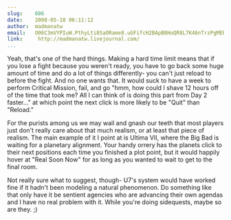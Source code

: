 ```yaml
---
slug:    686
date:    2008-05-18 06:11:12
author:  madmanatw
email:   O06C3mVYPIuW.PthyLti8SaORame8.uGFifcH2BApB8HoQR8L7K46nTrzPgMERLw==
link:     http://madmanatw.livejournal.com/
...
```


Yeah, that's one of the hard things. Making a hard time limit means
that if you lose a fight because you weren't ready, you have to go
back some huge amount of time and do a lot of things differently- you
can't just reload to before the fight. And no one wants that. It would
suck to have a week to perform Critical Mission, fail, and go "hmm,
how could I shave 12 hours off of the time that took me? All I can
think of is doing this part from Day 2 faster..." at which point the
next click is more likely to be "Quit" than "Reload."

For the purists among us we may wail and gnash our teeth that most
players just don't really care about that much realism, or at least
that piece of realism. The main example of it I point at is Ultima
VII, where the Big Bad is waiting for a planetary alignment. Your
handy orrery has the planets click to their next positions each time
you finished a plot point, but it would happily hover at "Real Soon
Now" for as long as you wanted to wait to get to the final room.

Not really sure what to suggest, though- U7's system would have
worked fine if it hadn't been modeling a natural phenomenon. Do
something like that only have it be sentient agencies who are
advancing their own agendas and I have no real problem with it. While
you're doing sidequests, maybe so are they. ;)
